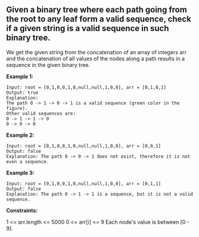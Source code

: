 ## Given a binary tree where each path going from the root to any leaf form a valid sequence, check if a given string is a valid sequence in such binary tree.

We get the given string from the concatenation of an array of integers arr and the concatenation of all values of the nodes along a path results in a sequence in the given binary tree.

**Example 1:**

```
Input: root = [0,1,0,0,1,0,null,null,1,0,0], arr = [0,1,0,1]
Output: true
Explanation:
The path 0 -> 1 -> 0 -> 1 is a valid sequence (green color in the figure).
Other valid sequences are:
0 -> 1 -> 1 -> 0
0 -> 0 -> 0
```

**Example 2:**

```
Input: root = [0,1,0,0,1,0,null,null,1,0,0], arr = [0,0,1]
Output: false
Explanation: The path 0 -> 0 -> 1 does not exist, therefore it is not even a sequence.
```

**Example 3:**

```
Input: root = [0,1,0,0,1,0,null,null,1,0,0], arr = [0,1,1]
Output: false
Explanation: The path 0 -> 1 -> 1 is a sequence, but it is not a valid sequence.
```

**Constraints:**

1 <= arr.length <= 5000
0 <= arr[i] <= 9
Each node's value is between [0 - 9].
